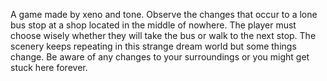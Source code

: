 A game made by xeno and tone. Observe the changes that occur to a lone
bus stop at a shop located in the middle of nowhere. The player must choose wisely whether
they will take the bus or walk to the next stop. The scenery keeps repeating in this 
strange dream world but some things change. Be aware of any changes to your surroundings or
you might get stuck here forever.  
